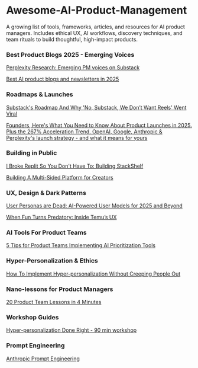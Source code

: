 # Awesome-AI-Product-Management
A growing list of tools, frameworks, articles, and resources for AI product managers. Includes ethical UX, AI workflows, discovery techniques, and team rituals to build thoughtful, high-impact products. 

### Best Product Blogs 2025 - Emerging Voices

[Perplexity Research: Emerging PM voices on Substack](https://www.perplexity.ai/search/e8d7af5d-cbdd-488f-af20-2ae70f027cd9)

[Best AI product blogs and newsletters in 2025](https://karozieminski.substack.com/p/are-you-a-product-person-lost-on)

### Roadmaps & Launches

[Substack's Roadmap And Why 'No, Substack, We Don’t Want Reels' Went Viral](https://karozieminski.substack.com/p/substacks-product-roadmap-why-no)

[Founders, Here's What You Need to Know About Product Launches in 2025. Plus the 267% Acceleration Trend. OpenAI, Google, Anthropic & Perplexity's launch strategy - and what it means for yours
](https://karozieminski.substack.com/p/founders-heres-what-you-need-to-know)

### Building in Public

[I Broke Replit So You Don't Have To: Building StackShelf](https://karozieminski.substack.com/p/i-broke-replit-so-you-dont-have-to)

[Building A Multi-Sided Platform for Creators](https://karozieminski.substack.com/p/how-i-ended-up-building-a-digital)


### UX, Design & Dark Patterns

[User Personas are Dead: AI-Powered User Models for 2025 and Beyond](https://karozieminski.substack.com/p/user-personas-are-dead-ai-powered)

[When Fun Turns Predatory: Inside Temu’s UX](https://karozieminski.substack.com/p/when-fun-turns-predatory-inside-temus)


### AI Tools For Product Teams

[5 Tips for Product Teams Implementing AI Prioritization Tools](https://karozieminski.substack.com/p/5-tips-for-product-teams-to-implement)


### Hyper-Personalization & Ethics

[How To Implement Hyper-personalization Without Creeping People Out](https://karozieminski.substack.com/p/how-to-implement-hyper-personalization)


### Nano-lessons for Product Managers

[20 Product Team Lessons in 4 Minutes](https://karozieminski.substack.com/p/20-product-team-lessons-in-4-minutes)


### Workshop Guides

[Hyper-personalization Done Right - 90 min workshop](https://productwithattitude.gumroad.com/l/personalizationworkshop1)

### Prompt Engineering

[Anthropic Prompt Engineering](https://docs.anthropic.com/en/docs/build-with-claude/prompt-engineering/overview)




